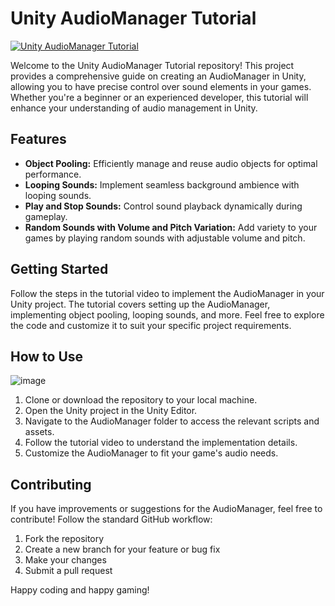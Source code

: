 # Unity AudioManager Tutorial
[![Unity AudioManager Tutorial](https://img.youtube.com/vi/Z96hmkEaYtw/0.jpg)](https://www.youtube.com/watch?v=Z96hmkEaYtw)

Welcome to the Unity AudioManager Tutorial repository! This project provides a comprehensive guide on creating an AudioManager in Unity, allowing you to have precise control over sound elements in your games. Whether you're a beginner or an experienced developer, this tutorial will enhance your understanding of audio management in Unity.

## Features

- **Object Pooling:** Efficiently manage and reuse audio objects for optimal performance.
- **Looping Sounds:** Implement seamless background ambience with looping sounds.
- **Play and Stop Sounds:** Control sound playback dynamically during gameplay.
- **Random Sounds with Volume and Pitch Variation:** Add variety to your games by playing random sounds with adjustable volume and pitch.

## Getting Started

Follow the steps in the tutorial video to implement the AudioManager in your Unity project. The tutorial covers setting up the AudioManager, implementing object pooling, looping sounds, and more. Feel free to explore the code and customize it to suit your specific project requirements.

## How to Use
![image](https://github.com/Baran-Arslan/AudioManager/assets/130396326/5dfe0d62-aa83-46b5-8964-9b66f126d561)


1. Clone or download the repository to your local machine.
2. Open the Unity project in the Unity Editor.
3. Navigate to the AudioManager folder to access the relevant scripts and assets.
4. Follow the tutorial video to understand the implementation details.
5. Customize the AudioManager to fit your game's audio needs.

## Contributing

If you have improvements or suggestions for the AudioManager, feel free to contribute! Follow the standard GitHub workflow:

1. Fork the repository
2. Create a new branch for your feature or bug fix
3. Make your changes
4. Submit a pull request

Happy coding and happy gaming!
